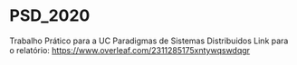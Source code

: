 # PSD_2020
Trabalho Prático para a UC Paradigmas de Sistemas Distribuidos
Link para o relatório: https://www.overleaf.com/2311285175xntywqswdqgr
